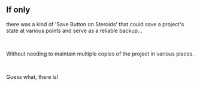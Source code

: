 ##  If only

there was a kind of 'Save Button on Steroids' that could save a project's state at various points and serve as a reliable backup...

<br>

Without needing to maintain multiple copies of the project in various places.

<br>

Guess what, there is! <!-- .element: class="fragment" data-fragment-index="6" -->